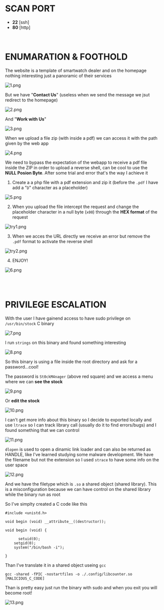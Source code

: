 # SCAN PORT
* **22** [ssh]
* **80** [http]

<br>

# ENUMARATION & FOOTHOLD
The website is a template of  smartwatch dealer and on the homepage nothing interesting just a panoramic of their services 

![1.png](img/1.png)

But we have "**Contact Us**" (useless when we send the message we jsut redirect to the homepage)

![2.png](img/2.png)

And "**Work with Us**"

![3.png](img/3.png)

When we upload a file zip (with inside a pdf) we can access it with the path given by the web app

![4.png](img/4.png)

We need to bypass the expectation of the webapp to receive a pdf file inside the ZIP in order to upload a reverse shell, can be cool to use the **NULL Posion Byte**. After some trial and error that's the way I achieve it

1) Create a a php file with a pdf extension and zip it (before the `.pdf` I have add a "`D`" character as a placeholder)

![5.png](img/5.png)

2) When you upload the file intercept the request and change the placeholder character in a null byte (`x00`) through the **HEX format** of the request

![try1.png](img/try1.png)

3) When we acces the URL directly we receive an error but remove the `.pdf` format to activate the reverse shell

![try2.png](img/try2.png)

4) ENJOY!

![6.png](img/6.png)

<br><br>

# PRIVILEGE ESCALATION

With the user I have gainend access to have sudo privilege on `/usr/bin/stock` C binary

![7.png](img/7.png)

I run `strings` on this binary and found something interesting

![8.png](img/8.png)

So this binary is using a file inside the root directory and ask for a password...cool! 

The password is `St0ckM4nager` (above red square) and we access a menu where we can **see the stock**

![9.png](img/9.png)

Or **edit the stock**

![10.png](img/10.png)

I can't get more info about this binary so I decide to exported locally and use `ltrace` so I can track library call (usually do it to find errors/bugs) and I found something that we can control 

![11.png](img/11.png)

`dlopen` is used to open a dinamic link loader and can also be returned as HANDLE, like I've learned studying some malware development. We have the filename but not the extension so I used `strace` to have some info on the user space

![12.png](img/12.png)

And we have the filetype which is `.so` a shared object (shared library). This is a misconfiguration because we can have control on the shared library while the binary run as root

So I've simplty created a C code like this 

```{c}
#include <unistd.h>

void begin (void) __attribute__((destructor));

void begin (void) {
	  
	  setuid(0);
    setgid(0);
    system("/bin/bash -i");

}
```

Than I've translate it in a shared object useing `gcc`

`gcc -shared -fPIC -nostartfiles -o ./.config/libcounter.so [MALICIOUS_C_CODE]`

Than is pretty easy just run the binary with sudo and when you exit you will become root!

![13.png](img/13.png)

